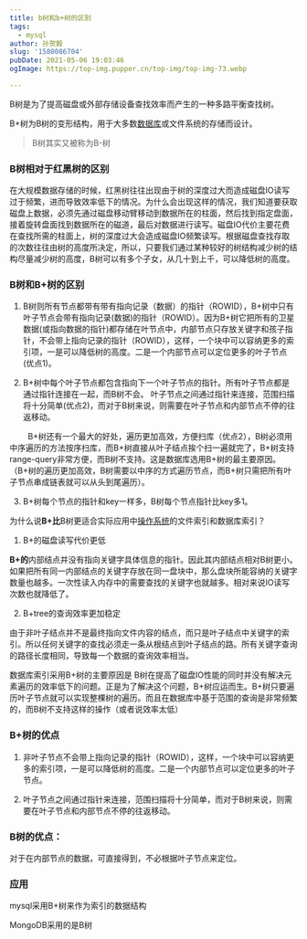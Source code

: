 ```yaml
---
title: b树和b+树的区别
tags:
  - mysql
author: 孙贺毅
slug: '1580086704'
pubDate: 2021-05-06 19:03:46
ogImage: https://top-img.pupper.cn/top-img/top-img-73.webp

---
```


B树是为了提高磁盘或外部存储设备查找效率而产生的一种多路平衡查找树。

B+树为B树的变形结构，用于大多数[数据库](http://lib.csdn.net/base/mysql)或文件系统的存储而设计。

<!-- more -->

>B树其实又被称为B-树

### B树相对于红黑树的区别

在大规模数据存储的时候，红黑树往往出现由于树的深度过大而造成磁盘IO读写过于频繁，进而导致效率低下的情况。为什么会出现这样的情况，我们知道要获取磁盘上数据，必须先通过磁盘移动臂移动到数据所在的柱面，然后找到指定盘面，接着旋转盘面找到数据所在的磁道，最后对数据进行读写。磁盘IO代价主要花费在查找所需的柱面上，树的深度过大会造成磁盘IO频繁读写。根据磁盘查找存取的次数往往由树的高度所决定，所以，只要我们通过某种较好的树结构减少树的结构尽量减少树的高度，B树可以有多个子女，从几十到上千，可以降低树的高度。

### B树和B+树的区别

1. B树则所有节点都带有带有指向记录（数据）的指针（ROWID），B+树中只有叶子节点会带有指向记录(数据)的指针（ROWID）。因为B+树它把所有的卫星数据(或指向数据的指针)都存储在叶节点中，内部节点只存放关键字和孩子指针，不会带上指向记录的指针（ROWID），这样，一个块中可以容纳更多的索引项，一是可以降低树的高度。二是一个内部节点可以定位更多的叶子节点(优点1)。

2. B+树中每个叶子节点都包含指向下一个叶子节点的指针。所有叶子节点都是通过指针连接在一起，而B树不会。 叶子节点之间通过指针来连接，范围扫描将十分简单(优点2)，而对于B树来说，则需要在叶子节点和内部节点不停的往返移动。

　　 B+树还有一个最大的好处，遍历更加高效，方便扫库（优点2），B树必须用中序遍历的方法按序扫库，而B+树直接从叶子结点挨个扫一遍就完了，B+树支持range-query非常方便，而B树不支持。这是数据库选用B+树的最主要原因。（B+树的遍历更加高效，B树需要以中序的方式遍历节点，而B+树只需把所有叶子节点串成链表就可以从头到尾遍历）。

3. B+树每个节点的指针和key一样多，B树每个节点指针比key多1。

为什么说**B+比**B树更适合实际应用中[操作系统](http://lib.csdn.net/base/operatingsystem)的文件索引和数据库索引？

1) B+的磁盘读写代价更低

**B+的**内部结点并没有指向关键字具体信息的指针。因此其内部结点相对B树更小。如果把所有同一内部结点的关键字存放在同一盘块中，那么盘块所能容纳的关键字数量也越多。一次性读入内存中的需要查找的关键字也就越多。相对来说IO读写次数也就降低了。

2) B+tree的查询效率更加稳定

由于非叶子结点并不是最终指向文件内容的结点，而只是叶子结点中关键字的索引。所以任何关键字的查找必须走一条从根结点到叶子结点的路。所有关键字查询的路径长度相同，导致每一个数据的查询效率相当。

数据库索引采用B+树的主要原因是 B树在提高了磁盘IO性能的同时并没有解决元素遍历的效率低下的问题。正是为了解决这个问题，B+树应运而生。B+树只要遍历叶子节点就可以实现整棵树的遍历。而且在数据库中基于范围的查询是非常频繁的，而B树不支持这样的操作（或者说效率太低）

### B+树的优点

1. 非叶子节点不会带上指向记录的指针（ROWID），这样，一个块中可以容纳更多的索引项，一是可以降低树的高度。二是一个内部节点可以定位更多的叶子节点。

2. 叶子节点之间通过指针来连接，范围扫描将十分简单，而对于B树来说，则需要在叶子节点和内部节点不停的往返移动。

### B树的优点：

对于在内部节点的数据，可直接得到，不必根据叶子节点来定位。

### 应用

mysql采用B+树来作为索引的数据结构

MongoDB采用的是B树